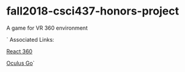 # fall2018-csci437-honors-project
A game for VR 360 environment

`
Associated Links:

<a href="https://facebook.github.io/react-360/">React 360</a>

<a  href="https://www.oculus.com/go/">Oculus Go</a>`


